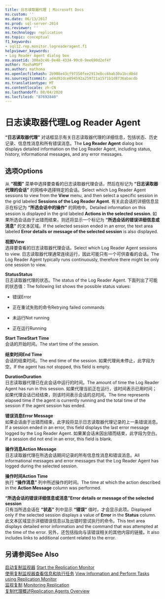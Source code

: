 ```yaml
---
title: 日志读取器代理 | Microsoft Docs
ms.custom: ''
ms.date: 06/13/2017
ms.prod: sql-server-2014
ms.reviewer: ''
ms.technology: replication
ms.topic: conceptual
f1_keywords:
- sql12.rep.monitor.logreaderagent.f1
helpviewer_keywords:
- Log Reader Agent dialog box
ms.assetid: 300a3c46-0e48-4334-99c0-9ee690d2ef4f
author: MashaMSFT
ms.author: mathoma
ms.openlocfilehash: 2b908e43cf97350fee2913e8cc6bab30a1bcd0dd
ms.sourcegitcommit: ad4d92dce894592a259721a1571b1d8736abacdb
ms.translationtype: MT
ms.contentlocale: zh-CN
ms.lasthandoff: 08/04/2020
ms.locfileid: "87692840"
---
```

# <a name="log-reader-agent"></a><span data-ttu-id="12ff8-102">日志读取器代理</span><span class="sxs-lookup"><span data-stu-id="12ff8-102">Log Reader Agent</span></span>
  <span data-ttu-id="12ff8-103">**“日志读取器代理”** 对话框显示有关日志读取器代理的详细信息，包括状态、历史记录、信息性消息和所有错误消息。</span><span class="sxs-lookup"><span data-stu-id="12ff8-103">The **Log Reader Agent** dialog box displays detailed information on the Log Reader Agent, including status, history, informational messages, and any error messages.</span></span>  
  
## <a name="options"></a><span data-ttu-id="12ff8-104">选项</span><span class="sxs-lookup"><span data-stu-id="12ff8-104">Options</span></span>  
 <span data-ttu-id="12ff8-105">从 **“视图”** 菜单中选择要查看的日志读取器代理会话，然后在标记为 **“日志读取器代理的会话”** 的网格中选择特定的会话。</span><span class="sxs-lookup"><span data-stu-id="12ff8-105">Select which Log Reader Agent sessions to view from the **View** menu, and then select a specific session in the grid labeled **Sessions of the Log Reader Agent**.</span></span> <span data-ttu-id="12ff8-106">有关此会话的详细信息显示在标记为 **“所选会话中的操作”** 的网格中。</span><span class="sxs-lookup"><span data-stu-id="12ff8-106">Detailed information on this session is displayed in the grid labeled **Actions in the selected session**.</span></span> <span data-ttu-id="12ff8-107">如果所选会话由于出错而结束，则还将显示一个标记为 **“所选会话的错误详细信息或消息”** 的文本区域。</span><span class="sxs-lookup"><span data-stu-id="12ff8-107">If the selected session ended in an error, the text area labeled **Error details or message of the selected session** is also displayed.</span></span>  
  
 <span data-ttu-id="12ff8-108">**视图**</span><span class="sxs-lookup"><span data-stu-id="12ff8-108">**View**</span></span>  
 <span data-ttu-id="12ff8-109">选择要查看的日志读取器代理会话。</span><span class="sxs-lookup"><span data-stu-id="12ff8-109">Select which Log Reader Agent sessions to view.</span></span> <span data-ttu-id="12ff8-110">日志读取器代理通常连续运行，因此可能只有一个可供查看的会话。</span><span class="sxs-lookup"><span data-stu-id="12ff8-110">The Log Reader Agent typically runs continuously, therefore there might be only one session to view.</span></span>  
  
 <span data-ttu-id="12ff8-111">**Status**</span><span class="sxs-lookup"><span data-stu-id="12ff8-111">**Status**</span></span>  
 <span data-ttu-id="12ff8-112">日志读取器代理的状态。</span><span class="sxs-lookup"><span data-stu-id="12ff8-112">The status of the Log Reader Agent.</span></span> <span data-ttu-id="12ff8-113">下面列出了可能的状态值：</span><span class="sxs-lookup"><span data-stu-id="12ff8-113">The following list shows the possible status values:</span></span>  
  
-   <span data-ttu-id="12ff8-114">错误</span><span class="sxs-lookup"><span data-stu-id="12ff8-114">Error</span></span>  
  
-   <span data-ttu-id="12ff8-115">正在重试失败的命令</span><span class="sxs-lookup"><span data-stu-id="12ff8-115">Retrying failed commands</span></span>  
  
-   <span data-ttu-id="12ff8-116">未运行</span><span class="sxs-lookup"><span data-stu-id="12ff8-116">Not running</span></span>  
  
-   <span data-ttu-id="12ff8-117">正在运行</span><span class="sxs-lookup"><span data-stu-id="12ff8-117">Running</span></span>  
  
 <span data-ttu-id="12ff8-118">**Start Time**</span><span class="sxs-lookup"><span data-stu-id="12ff8-118">**Start Time**</span></span>  
 <span data-ttu-id="12ff8-119">会话的开始时间。</span><span class="sxs-lookup"><span data-stu-id="12ff8-119">The start time of the session.</span></span>  
  
 <span data-ttu-id="12ff8-120">**结束时间**</span><span class="sxs-lookup"><span data-stu-id="12ff8-120">**End Time**</span></span>  
 <span data-ttu-id="12ff8-121">会话的结束时间。</span><span class="sxs-lookup"><span data-stu-id="12ff8-121">The end time of the session.</span></span> <span data-ttu-id="12ff8-122">如果代理尚未停止，此字段为空。</span><span class="sxs-lookup"><span data-stu-id="12ff8-122">If the agent has not stopped, this field is empty.</span></span>  
  
 <span data-ttu-id="12ff8-123">**Duration**</span><span class="sxs-lookup"><span data-stu-id="12ff8-123">**Duration**</span></span>  
 <span data-ttu-id="12ff8-124">日志读取器代理已在此会话中运行的时间。</span><span class="sxs-lookup"><span data-stu-id="12ff8-124">The amount of time the Log Reader Agent has run in this session.</span></span> <span data-ttu-id="12ff8-125">如果代理当前正在运行，该时间表示已用时间；如果代理会话已经结束，则该时间表示会话的总时间。</span><span class="sxs-lookup"><span data-stu-id="12ff8-125">The time represents elapsed time if the agent is currently running and the total time of the session if the agent session has ended.</span></span>  
  
 <span data-ttu-id="12ff8-126">**错误消息**</span><span class="sxs-lookup"><span data-stu-id="12ff8-126">**Error Message**</span></span>  
 <span data-ttu-id="12ff8-127">如果会话由于出错而结束，此字段将显示日志读取器代理记录的上一条错误消息。</span><span class="sxs-lookup"><span data-stu-id="12ff8-127">If a session ended in an error, this field displays the last error message logged by the Log Reader Agent.</span></span> <span data-ttu-id="12ff8-128">如果某会话未因出错而结束，此字段为空白。</span><span class="sxs-lookup"><span data-stu-id="12ff8-128">If a session did not end in an error, this field is blank.</span></span>  
  
 <span data-ttu-id="12ff8-129">**操作消息**</span><span class="sxs-lookup"><span data-stu-id="12ff8-129">**Action Message**</span></span>  
 <span data-ttu-id="12ff8-130">日志读取器代理在所选会话期间记录的所有信息性消息和错误消息。</span><span class="sxs-lookup"><span data-stu-id="12ff8-130">All informational messages and error messages that the Log Reader Agent has logged during the selected session.</span></span>  
  
 <span data-ttu-id="12ff8-131">**操作时间**</span><span class="sxs-lookup"><span data-stu-id="12ff8-131">**Action Time**</span></span>  
 <span data-ttu-id="12ff8-132">执行 **“操作消息”** 列中所述操作的时间。</span><span class="sxs-lookup"><span data-stu-id="12ff8-132">The time at which the action described in the **Action Message** column was performed.</span></span>  
  
 <span data-ttu-id="12ff8-133">**“所选会话的错误详细信息或消息”**</span><span class="sxs-lookup"><span data-stu-id="12ff8-133">**Error details or message of the selected session**</span></span>  
 <span data-ttu-id="12ff8-134">只有当所选会话在 **“状态”** 列中显示 **“错误”** 值时，才会显示此项。</span><span class="sxs-lookup"><span data-stu-id="12ff8-134">Displayed only if the selected session displays a value of **Error** in the **Status** column.</span></span> <span data-ttu-id="12ff8-135">此文本区域显示详细错误信息以及出错时尝试执行的命令。</span><span class="sxs-lookup"><span data-stu-id="12ff8-135">This text area displays detailed error information and the command that was attempted at the time of the error.</span></span> <span data-ttu-id="12ff8-136">另外，还包括指向与该错误相关的其他内容的链接。</span><span class="sxs-lookup"><span data-stu-id="12ff8-136">It also includes links to additional content related to the error.</span></span>  
  
## <a name="see-also"></a><span data-ttu-id="12ff8-137">另请参阅</span><span class="sxs-lookup"><span data-stu-id="12ff8-137">See Also</span></span>  
 <span data-ttu-id="12ff8-138">[启动复制监视器](monitor/start-the-replication-monitor.md) </span><span class="sxs-lookup"><span data-stu-id="12ff8-138">[Start the Replication Monitor](monitor/start-the-replication-monitor.md) </span></span>  
 <span data-ttu-id="12ff8-139">[使用复制监视器查看信息和执行任务](monitor/view-information-and-perform-tasks-replication-monitor.md) </span><span class="sxs-lookup"><span data-stu-id="12ff8-139">[View Information and Perform Tasks using Replication Monitor](monitor/view-information-and-perform-tasks-replication-monitor.md) </span></span>  
 <span data-ttu-id="12ff8-140">[监视复制](monitoring-replication.md) </span><span class="sxs-lookup"><span data-stu-id="12ff8-140">[Monitoring Replication](monitoring-replication.md) </span></span>  
 [<span data-ttu-id="12ff8-141">复制代理概述</span><span class="sxs-lookup"><span data-stu-id="12ff8-141">Replication Agents Overview</span></span>](agents/replication-agents-overview.md)  
  
  
